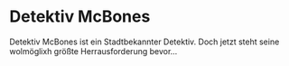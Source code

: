 # Detektiv McBones

Detektiv McBones ist ein Stadtbekannter Detektiv.
Doch jetzt steht seine wolmöglixh größte Herrausforderung bevor...